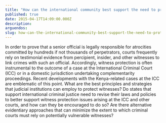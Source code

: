 ```yaml
---
title: "How can the international community best support the need to protect witnesses in international atrocity crime trials?"
published: true
date: 2015-04-17T14:09:00.000Z
description:
arguendos:
slug: how-can-the-international-community-best-support-the-need-to-protect-witnesses-in-international-atrocity-crime-trials
---
```


In order to prove that a senior official is legally responsible for atrocities committed by hundreds if not thousands of perpetrators, courts frequently rely on testimonial evidence from percipient, insider, and other witnesses to link crimes with such an official. Accordingly, witness protection is often instrumental to the outcome of a case at the International Criminal Court (ICC) or in a domestic jurisdiction undertaking complementarity proceedings. Recent developments with the Kenya-related cases at the ICC are emblematic of this point. What are the best principles and strategies that judicial institutions can employ to protect witnesses? Do states that support international criminal justice need to revise their laws and policies to better support witness protection issues arising at the ICC and other courts, and how can they be encouraged to do so? Are there alternative evidentiary approaches that can minimize the extent to which criminal courts must rely on potentially vulnerable witnesses?

